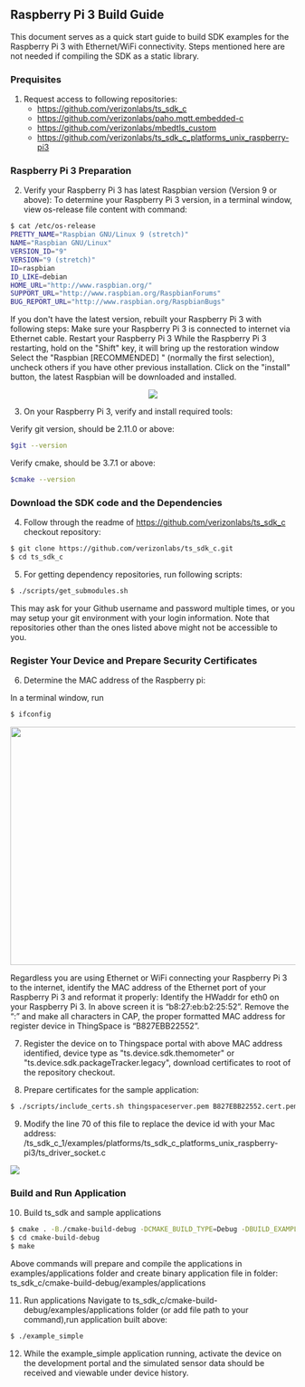 

## Raspberry Pi 3 Build Guide
This document serves as a quick start guide to build SDK examples for the Raspberry Pi 3 with Ethernet/WiFi connectivity. Steps mentioned here are not needed if compiling the SDK as a static library.

### Prequisites

1. Request access to following repositories:
    * https://github.com/verizonlabs/ts_sdk_c
    * https://github.com/verizonlabs/paho.mqtt.embedded-c
    * https://github.com/verizonlabs/mbedtls_custom
    * https://github.com/verizonlabs/ts_sdk_c_platforms_unix_raspberry-pi3

### Raspberry Pi 3 Preparation

2. Verify your Raspberry Pi 3 has latest Raspbian version (Version 9 or above):
To determine your Raspberry Pi 3 version, in a terminal window, view os-release file content with command: 

```bash
$ cat /etc/os-release
PRETTY_NAME="Raspbian GNU/Linux 9 (stretch)"
NAME="Raspbian GNU/Linux"
VERSION_ID="9"
VERSION="9 (stretch)"
ID=raspbian
ID_LIKE=debian
HOME_URL="http://www.raspbian.org/"
SUPPORT_URL="http://www.raspbian.org/RaspbianForums"
BUG_REPORT_URL="http://www.raspbian.org/RaspbianBugs"
```

If you don't have the latest version, rebuilt your Raspberry Pi 3 with following steps:
Make sure your Raspberry Pi 3 is connected to internet via Ethernet cable.
Restart your Raspberry Pi 3
While the Raspberry Pi 3 restarting, hold on the "Shift" key, it will bring up the restoration window
Select the "Raspbian [RECOMMENDED] " (normally the first selection), uncheck others if you have other previous installation.
Click on the "install" button, the latest Raspbian will be downloaded and installed.
<p align="center">
  <img src="https://raw.githubusercontent.com/verizonlabs/ts_sdk_c_platforms_unix_raspberry-pi3/e201d5eccf24d36340dc576e2102fa9427215a9a/noobs.png?token=AfkE-JglcyuiF4vBL2SuaeEC5LWHPGJJks5aoup-wA%3D%3D">
</p>



3. On your Raspberry Pi 3, verify and install required tools:

Verify git version, should be 2.11.0 or above: 

```bash
$git --version
```

Verify cmake, should be 3.7.1 or above: 

```bash
$cmake --version
```

### Download the SDK code and the Dependencies

4. Follow through the readme of https://github.com/verizonlabs/ts_sdk_c checkout repository:

```bash
$ git clone https://github.com/verizonlabs/ts_sdk_c.git
$ cd ts_sdk_c
```


5. For getting dependency repositories, run following scripts:

```bash
$ ./scripts/get_submodules.sh
```
This may ask for your Github username and password multiple times, or you may setup your git environment with your login information. Note that repositories other than the ones listed above might not be accessible to you.

### Register Your Device and Prepare Security Certificates

6. Determine the MAC address of the Raspberry pi:

In a terminal window, run 

```bash
$ ifconfig
```

<p align="center">
  <img width="531" height="421" src="https://raw.githubusercontent.com/verizonlabs/ts_sdk_c_platforms_unix_raspberry-pi3/develop/macid-1.png?token=AfkE-LRn91g2rJ7jF6-dYpon4OFybMWJks5aoumHwA%3D%3D">
</p>

Regardless you are using Ethernet or WiFi connecting your Raspberry Pi 3 to the internet, identify the MAC address of the Ethernet port of your Raspberry Pi 3 and reformat it properly:
Identify the HWaddr for eth0 on your Raspberry Pi 3. In above screen it is “b8:27:eb:b2:25:52”. Remove the “:” and make all characters in CAP, the proper formatted MAC address for register device in ThingSpace is “B827EBB22552”.

7. Register the device on to Thingspace portal with above MAC address identified, device type as "ts.device.sdk.themometer" or "ts.device.sdk.packageTracker.legacy", download certificates to root of the repository checkout.

8. Prepare certificates for the sample application:


```bash
$ ./scripts/include_certs.sh thingspaceserver.pem B827EBB22552.cert.pem B827EBB22552.private.key examples/applications/simple/include/
```


9. Modify the line 70 of this file to replace the device id with your Mac address:
/ts_sdk_c_1/examples/platforms/ts_sdk_c_platforms_unix_raspberry-pi3/ts_driver_socket.c

<p align="left">
  <img src="https://raw.githubusercontent.com/verizonlabs/ts_sdk_c_platforms_unix_raspberry-pi3/develop/macid-code.png?token=AfkE-DpBpWYJy-nDxY-rbHGqDeJhLXREks5aou0lwA%3D%3D">
</p>

### Build and Run Application

10. Build ts_sdk and sample applications

```bash
$ cmake . -B./cmake-build-debug -DCMAKE_BUILD_TYPE=Debug -DBUILD_EXAMPLES=ON  
$ cd cmake-build-debug
$ make
```

Above commands will prepare and compile the applications in examples/applications folder and create binary application file in folder: ts_sdk_c/cmake-build-debug/examples/applications


11. Run applications
Navigate to ts_sdk_c/cmake-build-debug/examples/applications folder (or add file path to your command),run application built above:

```bash
$ ./example_simple
```

12. While the example_simple application running, activate the device on the development portal and the simulated sensor data should be received and viewable under device history.
